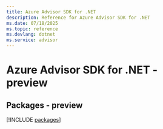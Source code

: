 ```yaml
---
title: Azure Advisor SDK for .NET
description: Reference for Azure Advisor SDK for .NET
ms.date: 07/18/2025
ms.topic: reference
ms.devlang: dotnet
ms.service: advisor
---
```

# Azure Advisor SDK for .NET - preview
## Packages - preview
[!INCLUDE [packages](advisor-index.md)]
